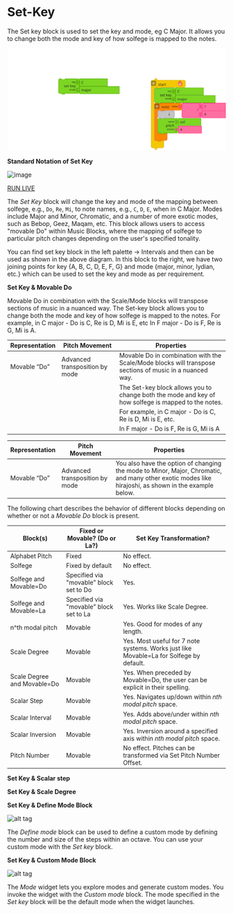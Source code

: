 # Set-Key

The Set key block is used to set the key and mode, eg C Major.
It allows you to change both the mode and key of how solfege is mapped to the notes.

![alt tag](https://github.com/Traitor000/Set-Key/blob/main/set_key2.svg "Set Key diagram")

**Standard Notation of Set Key**

<img width="189" alt="image" src="https://user-images.githubusercontent.com/75945709/184471821-137fd558-2805-4a06-a961-6cbc1505f4be.png">

[RUN LIVE](https://musicblocks.sugarlabs.org/index.html?id=1660313021817245&run=True)

The *Set Key* block will change the key and mode of the mapping
between solfege, e.g., `Do`, `Re`, `Mi`, to note names, e.g., `C`,
`D`, `E`, when in C Major. Modes include Major and Minor, Chromatic,
and a number of more exotic modes, such as Bebop, Geez, Maqam, etc.
This block allows users to access "movable Do" within Music Blocks,
where the mapping of solfege to particular pitch changes depending on
the user's specified tonality.

You can find set key block in the left palette ->  Intervals and then can be used as shown in the above diagram.
In this block to the right, we have two joining points for key {A, B, C, D, E, F, G} and mode {major, minor, lydian, etc.} which can be used to set the key and mode as per requirement.

**Set Key & Movable Do**

Movable Do in combination with the Scale/Mode blocks will transpose sections of music in a nuanced way.
The Set-key block allows you to change both the mode and key of how solfege is mapped to the notes.
For example, in C major - Do is C, Re is D, Mi is E, etc
In F major - Do is F, Re is G, Mi is A.

| Representation | Pitch Movement | Properties |
| --- | --- | --- |
| Movable “Do” | Advanced transposition by mode | Movable Do in combination with the Scale/Mode blocks will transpose sections of music in a nuanced way. |
| | | The Set-key block allows you to  change both the mode and key of how solfege is mapped to the notes. |
| | | For example, in C major - Do is C, Re is D, Mi is E, etc. |
| | | In F major - Do is F, Re is G, Mi is A |

| Representation | Pitch Movement | Properties |
| --- | --- | --- |
| Movable “Do” | Advanced transposition by mode | You also have the option of changing the mode to Minor, Major, Chromatic, and many other exotic modes like hirajoshi, as shown in the example below. |



The following chart describes the behavior of different blocks
depending on whether or not a *Movable Do* block is present.

| Block(s) | Fixed or Movable? (Do or La?) | Set Key Transformation? |
| --- | --- | --- |
| Alphabet Pitch | Fixed | No effect. |
| Solfege | Fixed by default  | No effect. |
| Solfege and Movable=Do | Specified via "movable" block set to Do | Yes. |
| Solfege and Movable=La | Specified via "movable" block set to La | Yes. Works like Scale Degree. |
| n^th modal pitch | Movable | Yes. Good for modes of any length. |
| Scale Degree | Movable | Yes. Most useful for 7 note systems. Works just like Movable=La for Solfege by default. |
| Scale Degree and Movable=Do | Movable | Yes. When preceded by Movable=Do, the user can be explicit in their spelling. |
| Scalar Step | Movable | Yes. Navigates up/down within *nth modal pitch* space. |
| Scalar Interval | Movable | Yes. Adds above/under within *nth modal pitch* space. |
| Scalar Inversion | Movable | Yes. Inversion around a specified axis within *nth modal pitch* space. |
| Pitch Number | Movable | No effect. Pitches can be transformed via Set Pitch Number Offset. |

**Set Key & Scalar step**

**Set Key & Scale Degree**

**Set Key & Define Mode Block**

![alt
 tag](https://rawgithub.com/sugarlabs/musicblocks/master/guide/transform19.svg
 "Define mode block")

The *Define mode* block can be used to define a custom mode by
defining the number and size of the steps within an octave. You can
use your custom mode with the *Set key* block.



**Set Key & Custom Mode Block**

![alt
 tag](https://rawgithub.com/sugarlabs/musicblocks/master/guide/mode1.svg
 "mode widget")

The *Mode* widget lets you explore modes and generate custom
modes. You invoke the widget with the *Custom mode* block. The mode
specified in the *Set key* block will be the default mode when the
widget launches.



